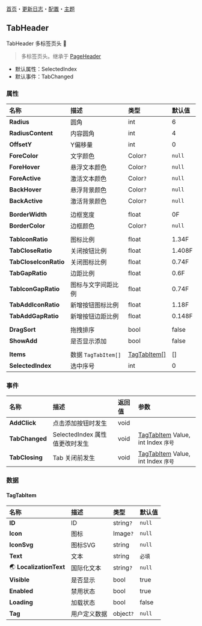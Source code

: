 [首页](../Home.md)・[更新日志](../UpdateLog.md)・[配置](../Config.md)・[主题](../Theme.md)

## TabHeader

TabHeader 多标签页头 👚

> 多标签页头。继承于 [PageHeader](PageHeader.md)

- 默认属性：SelectedIndex
- 默认事件：TabChanged

### 属性

名称 | 描述 | 类型 | 默认值 |
:--|:--|:--|:--|
**Radius** | 圆角 | int | 6 |
**RadiusContent** | 内容圆角 | int | 4 |
**OffsetY** | Y偏移量 | int | 0 |
**ForeColor** | 文字颜色 | Color`?` | `null` |
**ForeHover** | 悬浮文本颜色 | Color`?` | `null` |
**ForeActive** | 激活文本颜色 | Color`?` | `null` |
**BackHover** | 悬浮背景颜色 | Color`?` | `null` |
**BackActive** | 激活背景颜色 | Color`?` | `null` |
||||
**BorderWidth** | 边框宽度 | float | 0F |
**BorderColor** | 边框颜色 | Color`?` | `null` |
||||
**TabIconRatio** | 图标比例 | float | 1.34F |
**TabCloseRatio** | 关闭按钮比例 | float | 1.408F |
**TabCloseIconRatio** | 关闭图标比例 | float | 0.74F |
**TabGapRatio** | 边距比例 | float | 0.6F |
**TabIconGapRatio** | 图标与文字间距比例 | float | 0.74F |
**TabAddIconRatio** | 新增按钮图标比例 | float | 1.18F |
**TabAddGapRatio** | 新增按钮边距比例 | float | 0.148F |
||||
**DragSort** | 拖拽排序 | bool | false |
**ShowAdd** | 是否显示添加 | bool | false |
||||
**Items** | 数据 `TagTabItem[]` | [TagTabItem[]](#tagtabitem) | [] |
**SelectedIndex** | 选中序号 | int | 0 |

### 事件

名称 | 描述 | 返回值 | 参数 |
:--|:--|:--|:--|
**AddClick** | 点击添加按钮时发生 | void ||
**TabChanged** | SelectedIndex 属性值更改时发生 | void | [TagTabItem](#tagtabitem) Value, int Index `序号` |
**TabClosing** | Tab 关闭前发生 | void | [TagTabItem](#tagtabitem) Value, int Index `序号` |


### 数据

#### TagTabItem

名称 | 描述 | 类型 | 默认值 |
:--|:--|:--|:--|
**ID** | ID | string`?` | `null` |
**Icon** | 图标 | Image`?` | `null` |
**IconSvg** | 图标SVG | string | `null` |
**Text** | 文本 | string | `必填` |
🌏 **LocalizationText** | 国际化文本 | string`?` | `null` |
**Visible** | 是否显示 | bool | true |
**Enabled** | 禁用状态 | bool | true |
**Loading** | 加载状态 | bool | false |
**Tag** | 用户定义数据 | object`?` | `null` |